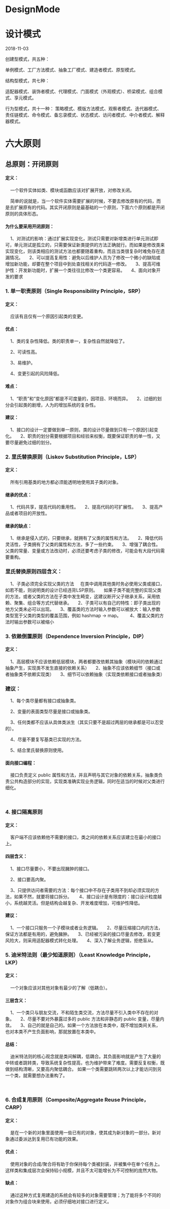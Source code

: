 # DesignMode
# 设计模式

2018-11-03
 
创建型模式，共五种：

单例模式、工厂方法模式、抽象工厂模式、建造者模式、原型模式。

结构型模式，共七种：

适配器模式、装饰者模式、代理模式、门面模式（外观模式）、桥梁模式、组合模式、享元模式。

行为型模式，共十一种：
策略模式、模版方法模式、观察者模式、迭代器模式、责任链模式、命令模式、备忘录模式、状态模式、访问者模式、中介者模式、解释器模式。

# 六大原则

## 总原则：开闭原则

#### 定义：
    一个软件实体如类、模块或函数应该对扩展开放，对修改关闭。

    简单的说就是，当一个软件实体需要扩展的时候，不要去修改原有的代码，而是去扩展原有的代码。其实开闭原则是最基础的一个原则，下面六个原则都是开闭原则的具体形态。

#### 为什么要采用开闭原则：

    1、对测试的影响：通过扩展实现变化，测试只需要对新增类进行单元测试即可，单元测试是孤立的，只需要保证新类提供的方法正确就行。而如果是修改类来实现变化，则该类相应的测试方法也都要随着重构，而且当类很复杂时难免存在遗漏情况。
    2、可以提高复用性：避免以后维护人员为了修改一个微小的缺陷或增加新功能，却要在整个项目中到处查找相关的代码逐一修改。
    3、提高可维护性：开发新功能时，扩展一个类往往比修改一个类更容易。
    4、面向对象开发的要求
 

### 1. 单一职责原则（Single Responsibility Principle，SRP）

#### 定义：
    应该有且仅有一个原因引起类的变更。

#### 优点：

    1、类的复杂性降低。类的职责单一，复杂性自然就降低了。

    2、可读性高。

    3、易维护。

    4、变更引起的风险降低。
#### 难点：

    1、“职责”和“变化原因”都是不可度量的，因项目、环境而异。
    2、过细的划分会引起类的剧增，人为的增加系统的复杂性。
#### 建议：

    1、接口的设计一定要做到单一原则，类的设计尽量做到只有一个原因引起变化。
    2、职责的划分需要根据项目和经验来权衡，既要保证职责的单一性，又要尽量避免过细的划分。
 

### 2. 里氏替换原则（Liskov Substitution Principle，LSP）

#### 定义：
    所有引用基类的地方都必须能透明地使用其子类的对象。

#### 继承的优点：

    1、代码共享，提高代码的重用性。
    2、提高代码的可扩展性。
    3、提高产品或者项目的开放性。

#### 继承的缺点：

    1、继承是侵入式的，只要继承，就拥有了父类的属性和方法。
    2、降低代码灵活性，子类拥有了父类的属性和方法，多了一些约束。
    3、增强了耦合性。父类的常量、变量或方法改动时，必须还要考虑子类的修改，可能会有大段代码需要重构。
### 里氏替换原则四层含义：

    1、子类必须完全实现父类的方法
    在类中调用其他类时务必使用父类或接口，如若不能，则说明类的设计已经违背LSP原则。
    如果子类不能完整的实现父类的方法，或者父类的方法在子类中发生畸变，这建议断开父子继承关系，采用依赖、聚集、组合等方式代替继承。
    2、子类可以有自己的特性：即子类出现的地方父类未必可以出现。
    3、覆盖类的方法时输入参数可以被放大：输入参数类型宽于父类的类型的覆盖范围，例如 hashmap -> map。  
    4、覆盖父类的方法时输出参数可以被缩小
 

### 3. 依赖倒置原则（Dependence Inversion Principle，DIP）

#### 定义：

    1、高层模块不应该依赖低层模块，两者都要改依赖其抽象（模块间的依赖通过抽象产生，实现类不发生直接的依赖关系）
    2、抽象不应该依赖细节（接口或者抽象类不依赖实现类）
    3、细节可以依赖抽象（实现类依赖接口或者抽象类）
### 建议：

    1、每个类尽量都有接口或抽象类。

    2、变量的表面类型尽量是接口或抽象类。

    3、任何类都不应该从具体类派生（其实只要不是超过两层的继承都是可以忍受的）。

    4、尽量不要复写基类已实现的方法。

    5、结合里氏替换原则使用。
#### 面向接口编程：

    接口负责定义 public 属性和方法，并且声明与其它对象的依赖关系，抽象类负责公共构造部分的实现，实现类准确实现业务逻辑，同时在适当的时候对父类进行细化。

 

### 4. 接口隔离原则

#### 定义：
    客户端不应该依赖他不需要的接口，类之间的依赖关系应该建立在最小的接口上。

#### 四层含义：

    1、接口尽量要小，不要出现臃肿的接口。

    2、接口要高内聚。

    3、只提供访问者需要的方法：每个接口中不存在子类用不到却必须实现的方法，如果不然，就要将接口拆分。
  
    4、接口设计是有限度的：接口设计粒度越小，系统越灵活。但是结构会越复杂、开发难度增加，可维护性降低。
#### 建议：

    1、一个接口只服务一个子模块或者业务逻辑。
    2、尽量压缩接口内的方法，保证方法都是有用的，避免臃肿。
    3、已经被污染的接口尽量去修改，若变更风险大，则采用适配器模式转化处理。
    4、深入了解业务逻辑，拒绝盲从。
 

### 5. 迪米特法则（最少知道原则）（Least Knowledge Principle，LKP）

#### 定义：
    一个对象应该对其他对象有最少的了解（低耦合）。

#### 三层含义：

    1、一个类只与朋友交流，不和陌生类交流，方法尽量不引入类中不存在的对象。
    2、尽量不要对外暴露过多的 public 方法和非静态的 public 变量，尽量内敛。
    3、自己的就是自己的。如果一个方法放在本类中，既不增加类间关系，也对本类不产生负面影响，那就放置在本类中。
#### 总结：
    迪米特法则的核心观念就是类间解耦，低耦合。其负面影响就是产生了大量的中转或者跳转类，导致系统复杂性提高，也为维护带来了难度。需要反复权衡，既做到结构清晰，又要高内聚低耦合。
如果一个类需要跳转两次以上才能访问到另一个类，就需要想办法重构了。

 

### 6. 合成复用原则（Composite/Aggregate Reuse Principle，CARP）

#### 定义：
    是在一个新的对象里面使用一些已有的对象，使其成为新对象的一部分。新对象通过委派达到复用已有功能的效果。

#### 优点：
    使用对象的合成/聚合将有助于你保持每个类被封装，并被集中在单个任务上。这样类和集成层次会保持较小规模，并且不太可能增长为不可控制的庞然大物。

#### 缺点：
    通过这种方式复用建造的系统会有较多的对象需要管理；为了能将多个不同的对象作为组合块来使用，必须仔细地对接口进行定义。

